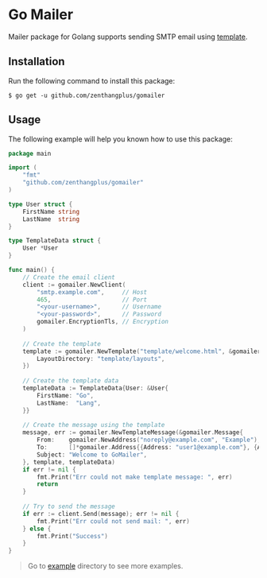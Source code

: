 # Go Mailer

Mailer package for Golang supports sending SMTP email using [template](https://golang.org/pkg/html/template/).

## Installation

Run the following command to install this package:

```
$ go get -u github.com/zenthangplus/gomailer
``` 

## Usage

The following example will help you known how to use this package:

```go
package main

import (
	"fmt"
	"github.com/zenthangplus/gomailer"
)

type User struct {
	FirstName string
	LastName  string
}

type TemplateData struct {
	User *User
}

func main() {
	// Create the email client
	client := gomailer.NewClient(
		"smtp.example.com",     // Host
		465,                    // Port
		"<your-username>",      // Username
		"<your-password>",      // Password
		gomailer.EncryptionTls, // Encryption
	)
	
	// Create the template
	template := gomailer.NewTemplate("template/welcome.html", &gomailer.TemplateConfig{
		LayoutDirectory: "template/layouts",
	})
	
	// Create the template data
	templateData := TemplateData{User: &User{
		FirstName: "Go",
		LastName:  "Lang",
	}}
	
	// Create the message using the template
	message, err := gomailer.NewTemplateMessage(&gomailer.Message{
		From:    gomailer.NewAddress("noreply@example.com", "Example"),
		To:      []*gomailer.Address{{Address: "user1@example.com"}, {Address: "user2@example.com"}},
		Subject: "Welcome to GoMailer",
	}, template, templateData)
	if err != nil {
		fmt.Print("Err could not make template message: ", err)
		return
	}
	
	// Try to send the message
	if err := client.Send(message); err != nil {
        fmt.Print("Err could not send mail: ", err)
    } else {
        fmt.Print("Success")
    }
}

```

> Go to [example](/example) directory to see more examples.
